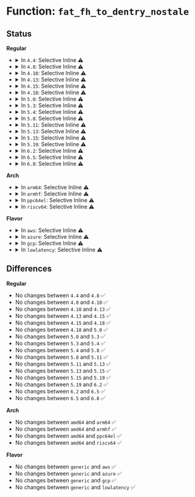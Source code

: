 # Function: <code>fat_fh_to_dentry_nostale</code>

## Status
<b>Regular</b>
<ul>
<li>
<details>
<summary>In <code>4.4</code>: Selective Inline ⚠️</summary>

```c
struct dentry *fat_fh_to_dentry_nostale(struct super_block *sb, struct fid *fh, int fh_len, int fh_type);
```

**Collision:** Unique Static

**Inline:** Selective

**Transformation:** False

**Instances:**

```
In fs/fat/nfs.c (ffffffff812febf0)
Location: fs/fat/nfs.c:158
Inline: True
```
**Symbols:**

```
ffffffff812febf0-ffffffff812fec32: fat_fh_to_dentry_nostale (STB_LOCAL)
```
</details>
</li>
<li>
<details>
<summary>In <code>4.8</code>: Selective Inline ⚠️</summary>

```c
struct dentry *fat_fh_to_dentry_nostale(struct super_block *sb, struct fid *fh, int fh_len, int fh_type);
```

**Collision:** Unique Static

**Inline:** Selective

**Transformation:** False

**Instances:**

```
In fs/fat/nfs.c (ffffffff81332bf0)
Location: fs/fat/nfs.c:158
Inline: True
```
**Symbols:**

```
ffffffff81332bf0-ffffffff81332c34: fat_fh_to_dentry_nostale (STB_LOCAL)
```
</details>
</li>
<li>
<details>
<summary>In <code>4.10</code>: Selective Inline ⚠️</summary>

```c
struct dentry *fat_fh_to_dentry_nostale(struct super_block *sb, struct fid *fh, int fh_len, int fh_type);
```

**Collision:** Unique Static

**Inline:** Selective

**Transformation:** False

**Instances:**

```
In fs/fat/nfs.c (ffffffff81348990)
Location: fs/fat/nfs.c:158
Inline: True
```
**Symbols:**

```
ffffffff81348990-ffffffff813489d4: fat_fh_to_dentry_nostale (STB_LOCAL)
```
</details>
</li>
<li>
<details>
<summary>In <code>4.13</code>: Selective Inline ⚠️</summary>

```c
struct dentry *fat_fh_to_dentry_nostale(struct super_block *sb, struct fid *fh, int fh_len, int fh_type);
```

**Collision:** Unique Static

**Inline:** Selective

**Transformation:** False

**Instances:**

```
In fs/fat/nfs.c (ffffffff8135d4f0)
Location: fs/fat/nfs.c:158
Inline: True
```
**Symbols:**

```
ffffffff8135d4f0-ffffffff8135d534: fat_fh_to_dentry_nostale (STB_LOCAL)
```
</details>
</li>
<li>
<details>
<summary>In <code>4.15</code>: Selective Inline ⚠️</summary>

```c
struct dentry *fat_fh_to_dentry_nostale(struct super_block *sb, struct fid *fh, int fh_len, int fh_type);
```

**Collision:** Unique Static

**Inline:** Selective

**Transformation:** False

**Instances:**

```
In fs/fat/nfs.c (ffffffff813821f0)
Location: fs/fat/nfs.c:158
Inline: True
```
**Symbols:**

```
ffffffff813821f0-ffffffff81382234: fat_fh_to_dentry_nostale (STB_LOCAL)
```
</details>
</li>
<li>
<details>
<summary>In <code>4.18</code>: Selective Inline ⚠️</summary>

```c
struct dentry *fat_fh_to_dentry_nostale(struct super_block *sb, struct fid *fh, int fh_len, int fh_type);
```

**Collision:** Unique Static

**Inline:** Selective

**Transformation:** False

**Instances:**

```
In fs/fat/nfs.c (ffffffff813b0da0)
Location: fs/fat/nfs.c:158
Inline: True
```
**Symbols:**

```
ffffffff813b0da0-ffffffff813b0de4: fat_fh_to_dentry_nostale (STB_LOCAL)
```
</details>
</li>
<li>
<details>
<summary>In <code>5.0</code>: Selective Inline ⚠️</summary>

```c
struct dentry *fat_fh_to_dentry_nostale(struct super_block *sb, struct fid *fh, int fh_len, int fh_type);
```

**Collision:** Unique Static

**Inline:** Selective

**Transformation:** False

**Instances:**

```
In fs/fat/nfs.c (ffffffff813ca400)
Location: fs/fat/nfs.c:158
Inline: True
```
**Symbols:**

```
ffffffff813ca400-ffffffff813ca444: fat_fh_to_dentry_nostale (STB_LOCAL)
```
</details>
</li>
<li>
<details>
<summary>In <code>5.3</code>: Selective Inline ⚠️</summary>

```c
struct dentry *fat_fh_to_dentry_nostale(struct super_block *sb, struct fid *fh, int fh_len, int fh_type);
```

**Collision:** Unique Static

**Inline:** Selective

**Transformation:** False

**Instances:**

```
In fs/fat/nfs.c (ffffffff813f4f90)
Location: fs/fat/nfs.c:149
Inline: True
```
**Symbols:**

```
ffffffff813f4f90-ffffffff813f4fd4: fat_fh_to_dentry_nostale (STB_LOCAL)
```
</details>
</li>
<li>
<details>
<summary>In <code>5.4</code>: Selective Inline ⚠️</summary>

```c
struct dentry *fat_fh_to_dentry_nostale(struct super_block *sb, struct fid *fh, int fh_len, int fh_type);
```

**Collision:** Unique Static

**Inline:** Selective

**Transformation:** False

**Instances:**

```
In fs/fat/nfs.c (ffffffff8140ee60)
Location: fs/fat/nfs.c:149
Inline: True
```
**Symbols:**

```
ffffffff8140ee60-ffffffff8140eea4: fat_fh_to_dentry_nostale (STB_LOCAL)
```
</details>
</li>
<li>
<details>
<summary>In <code>5.8</code>: Selective Inline ⚠️</summary>

```c
struct dentry *fat_fh_to_dentry_nostale(struct super_block *sb, struct fid *fh, int fh_len, int fh_type);
```

**Collision:** Unique Static

**Inline:** Selective

**Transformation:** False

**Instances:**

```
In fs/fat/nfs.c (ffffffff8145cc90)
Location: fs/fat/nfs.c:149
Inline: True
```
**Symbols:**

```
ffffffff8145cc90-ffffffff8145ccd4: fat_fh_to_dentry_nostale (STB_LOCAL)
```
</details>
</li>
<li>
<details>
<summary>In <code>5.11</code>: Selective Inline ⚠️</summary>

```c
struct dentry *fat_fh_to_dentry_nostale(struct super_block *sb, struct fid *fh, int fh_len, int fh_type);
```

**Collision:** Unique Static

**Inline:** Selective

**Transformation:** False

**Instances:**

```
In fs/fat/nfs.c (ffffffff814789c0)
Location: fs/fat/nfs.c:149
Inline: True
```
**Symbols:**

```
ffffffff814789c0-ffffffff81478a04: fat_fh_to_dentry_nostale (STB_LOCAL)
```
</details>
</li>
<li>
<details>
<summary>In <code>5.13</code>: Selective Inline ⚠️</summary>

```c
struct dentry *fat_fh_to_dentry_nostale(struct super_block *sb, struct fid *fh, int fh_len, int fh_type);
```

**Collision:** Unique Static

**Inline:** Selective

**Transformation:** False

**Instances:**

```
In fs/fat/nfs.c (ffffffff8147e430)
Location: fs/fat/nfs.c:149
Inline: True
```
**Symbols:**

```
ffffffff8147e430-ffffffff8147e471: fat_fh_to_dentry_nostale (STB_LOCAL)
```
</details>
</li>
<li>
<details>
<summary>In <code>5.15</code>: Selective Inline ⚠️</summary>

```c
struct dentry *fat_fh_to_dentry_nostale(struct super_block *sb, struct fid *fh, int fh_len, int fh_type);
```

**Collision:** Unique Static

**Inline:** Selective

**Transformation:** False

**Instances:**

```
In fs/fat/nfs.c (ffffffff814d5be0)
Location: fs/fat/nfs.c:149
Inline: True
```
**Symbols:**

```
ffffffff814d5be0-ffffffff814d5c21: fat_fh_to_dentry_nostale (STB_LOCAL)
```
</details>
</li>
<li>
<details>
<summary>In <code>5.19</code>: Selective Inline ⚠️</summary>

```c
struct dentry *fat_fh_to_dentry_nostale(struct super_block *sb, struct fid *fh, int fh_len, int fh_type);
```

**Collision:** Unique Static

**Inline:** Selective

**Transformation:** False

**Instances:**

```
In fs/fat/nfs.c (ffffffff81562d70)
Location: fs/fat/nfs.c:149
Inline: True
```
**Symbols:**

```
ffffffff81562d70-ffffffff81562dc9: fat_fh_to_dentry_nostale (STB_LOCAL)
```
</details>
</li>
<li>
<details>
<summary>In <code>6.2</code>: Selective Inline ⚠️</summary>

```c
struct dentry *fat_fh_to_dentry_nostale(struct super_block *sb, struct fid *fh, int fh_len, int fh_type);
```

**Collision:** Unique Static

**Inline:** Selective

**Transformation:** False

**Instances:**

```
In fs/fat/nfs.c (ffffffff81605830)
Location: fs/fat/nfs.c:149
Inline: True
```
**Symbols:**

```
ffffffff81605830-ffffffff81605889: fat_fh_to_dentry_nostale (STB_LOCAL)
```
</details>
</li>
<li>
<details>
<summary>In <code>6.5</code>: Selective Inline ⚠️</summary>

```c
struct dentry *fat_fh_to_dentry_nostale(struct super_block *sb, struct fid *fh, int fh_len, int fh_type);
```

**Collision:** Unique Static

**Inline:** Selective

**Transformation:** False

**Instances:**

```
In fs/fat/nfs.c (ffffffff8163d740)
Location: fs/fat/nfs.c:149
Inline: True
```
**Symbols:**

```
ffffffff8163d740-ffffffff8163d799: fat_fh_to_dentry_nostale (STB_LOCAL)
```
</details>
</li>
<li>
<details>
<summary>In <code>6.8</code>: Selective Inline ⚠️</summary>

```c
struct dentry *fat_fh_to_dentry_nostale(struct super_block *sb, struct fid *fh, int fh_len, int fh_type);
```

**Collision:** Unique Static

**Inline:** Selective

**Transformation:** False

**Instances:**

```
In fs/fat/nfs.c (ffffffff81676cb0)
Location: fs/fat/nfs.c:149
Inline: True
```
**Symbols:**

```
ffffffff81676cb0-ffffffff81676d09: fat_fh_to_dentry_nostale (STB_LOCAL)
```
</details>
</li>
</ul>
<b>Arch</b>
<ul>
<li>
<details>
<summary>In <code>arm64</code>: Selective Inline ⚠️</summary>

```c
struct dentry *fat_fh_to_dentry_nostale(struct super_block *sb, struct fid *fh, int fh_len, int fh_type);
```

**Collision:** Unique Static

**Inline:** Selective

**Transformation:** False

**Instances:**

```
In fs/fat/nfs.c (ffff8000104ef980)
Location: fs/fat/nfs.c:149
Inline: True
```
**Symbols:**

```
ffff8000104ef980-ffff8000104efa08: fat_fh_to_dentry_nostale (STB_LOCAL)
```
</details>
</li>
<li>
<details>
<summary>In <code>armhf</code>: Selective Inline ⚠️</summary>

```c
struct dentry *fat_fh_to_dentry_nostale(struct super_block *sb, struct fid *fh, int fh_len, int fh_type);
```

**Collision:** Unique Static

**Inline:** Selective

**Transformation:** False

**Instances:**

```
In fs/fat/nfs.c (c06ad580)
Location: fs/fat/nfs.c:149
Inline: True
```
**Symbols:**

```
c06ad580-c06ad5f0: fat_fh_to_dentry_nostale (STB_LOCAL)
```
</details>
</li>
<li>
<details>
<summary>In <code>ppc64el</code>: Selective Inline ⚠️</summary>

```c
struct dentry *fat_fh_to_dentry_nostale(struct super_block *sb, struct fid *fh, int fh_len, int fh_type);
```

**Collision:** Unique Static

**Inline:** Selective

**Transformation:** False

**Instances:**

```
In fs/fat/nfs.c (c00000000062f010)
Location: fs/fat/nfs.c:149
Inline: True
```
**Symbols:**

```
c00000000062f010-c00000000062f090: fat_fh_to_dentry_nostale (STB_LOCAL)
```
</details>
</li>
<li>
<details>
<summary>In <code>riscv64</code>: Selective Inline ⚠️</summary>

```c
struct dentry *fat_fh_to_dentry_nostale(struct super_block *sb, struct fid *fh, int fh_len, int fh_type);
```

**Collision:** Unique Static

**Inline:** Selective

**Transformation:** False

**Instances:**

```
In fs/fat/nfs.c (ffffffe00035fac6)
Location: fs/fat/nfs.c:149
Inline: True
```
**Symbols:**

```
ffffffe00035fac6-ffffffe00035fb4a: fat_fh_to_dentry_nostale (STB_LOCAL)
```
</details>
</li>
</ul>
<b>Flavor</b>
<ul>
<li>
<details>
<summary>In <code>aws</code>: Selective Inline ⚠️</summary>

```c
struct dentry *fat_fh_to_dentry_nostale(struct super_block *sb, struct fid *fh, int fh_len, int fh_type);
```

**Collision:** Unique Static

**Inline:** Selective

**Transformation:** False

**Instances:**

```
In fs/fat/nfs.c (ffffffff81407440)
Location: fs/fat/nfs.c:149
Inline: True
```
**Symbols:**

```
ffffffff81407440-ffffffff81407484: fat_fh_to_dentry_nostale (STB_LOCAL)
```
</details>
</li>
<li>
<details>
<summary>In <code>azure</code>: Selective Inline ⚠️</summary>

```c
struct dentry *fat_fh_to_dentry_nostale(struct super_block *sb, struct fid *fh, int fh_len, int fh_type);
```

**Collision:** Unique Static

**Inline:** Selective

**Transformation:** False

**Instances:**

```
In fs/fat/nfs.c (ffffffff813f7ec0)
Location: fs/fat/nfs.c:149
Inline: True
```
**Symbols:**

```
ffffffff813f7ec0-ffffffff813f7f04: fat_fh_to_dentry_nostale (STB_LOCAL)
```
</details>
</li>
<li>
<details>
<summary>In <code>gcp</code>: Selective Inline ⚠️</summary>

```c
struct dentry *fat_fh_to_dentry_nostale(struct super_block *sb, struct fid *fh, int fh_len, int fh_type);
```

**Collision:** Unique Static

**Inline:** Selective

**Transformation:** False

**Instances:**

```
In fs/fat/nfs.c (ffffffff814047c0)
Location: fs/fat/nfs.c:149
Inline: True
```
**Symbols:**

```
ffffffff814047c0-ffffffff81404804: fat_fh_to_dentry_nostale (STB_LOCAL)
```
</details>
</li>
<li>
<details>
<summary>In <code>lowlatency</code>: Selective Inline ⚠️</summary>

```c
struct dentry *fat_fh_to_dentry_nostale(struct super_block *sb, struct fid *fh, int fh_len, int fh_type);
```

**Collision:** Unique Static

**Inline:** Selective

**Transformation:** False

**Instances:**

```
In fs/fat/nfs.c (ffffffff8141a440)
Location: fs/fat/nfs.c:149
Inline: True
```
**Symbols:**

```
ffffffff8141a440-ffffffff8141a484: fat_fh_to_dentry_nostale (STB_LOCAL)
```
</details>
</li>
</ul>

## Differences
<b>Regular</b>
<ul>
<li>
No changes between <code>4.4</code> and <code>4.8</code> ✅
</li>
<li>
No changes between <code>4.8</code> and <code>4.10</code> ✅
</li>
<li>
No changes between <code>4.10</code> and <code>4.13</code> ✅
</li>
<li>
No changes between <code>4.13</code> and <code>4.15</code> ✅
</li>
<li>
No changes between <code>4.15</code> and <code>4.18</code> ✅
</li>
<li>
No changes between <code>4.18</code> and <code>5.0</code> ✅
</li>
<li>
No changes between <code>5.0</code> and <code>5.3</code> ✅
</li>
<li>
No changes between <code>5.3</code> and <code>5.4</code> ✅
</li>
<li>
No changes between <code>5.4</code> and <code>5.8</code> ✅
</li>
<li>
No changes between <code>5.8</code> and <code>5.11</code> ✅
</li>
<li>
No changes between <code>5.11</code> and <code>5.13</code> ✅
</li>
<li>
No changes between <code>5.13</code> and <code>5.15</code> ✅
</li>
<li>
No changes between <code>5.15</code> and <code>5.19</code> ✅
</li>
<li>
No changes between <code>5.19</code> and <code>6.2</code> ✅
</li>
<li>
No changes between <code>6.2</code> and <code>6.5</code> ✅
</li>
<li>
No changes between <code>6.5</code> and <code>6.8</code> ✅
</li>
</ul>
<b>Arch</b>
<ul>
<li>
No changes between <code>amd64</code> and <code>arm64</code> ✅
</li>
<li>
No changes between <code>amd64</code> and <code>armhf</code> ✅
</li>
<li>
No changes between <code>amd64</code> and <code>ppc64el</code> ✅
</li>
<li>
No changes between <code>amd64</code> and <code>riscv64</code> ✅
</li>
</ul>
<b>Flavor</b>
<ul>
<li>
No changes between <code>generic</code> and <code>aws</code> ✅
</li>
<li>
No changes between <code>generic</code> and <code>azure</code> ✅
</li>
<li>
No changes between <code>generic</code> and <code>gcp</code> ✅
</li>
<li>
No changes between <code>generic</code> and <code>lowlatency</code> ✅
</li>
</ul>
